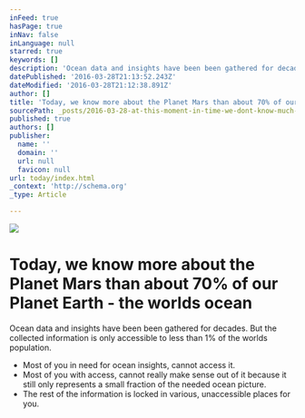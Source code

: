 ```yaml
---
inFeed: true
hasPage: true
inNav: false
inLanguage: null
starred: true
keywords: []
description: 'Ocean data and insights have been been gathered for decades. But the collected information is only accessible to less than 1% of the worlds population.'
datePublished: '2016-03-28T21:13:52.243Z'
dateModified: '2016-03-28T21:12:38.891Z'
author: []
title: 'Today, we know more about the Planet Mars than about 70% of our Planet Earth - the worlds ocean'
sourcePath: _posts/2016-03-28-at-this-moment-in-time-we-dont-know-much-about-the-worlds.md
published: true
authors: []
publisher:
  name: ''
  domain: ''
  url: null
  favicon: null
url: today/index.html
_context: 'http://schema.org'
_type: Article

---
```

![](https://the-grid-user-content.s3-us-west-2.amazonaws.com/f6a8f20a-1a58-443b-bc7b-86e3cfac3078.jpg)

# Today, we know more about the Planet Mars than about 70% of our Planet Earth - the worlds ocean

Ocean data and insights have been been gathered for decades. But the collected information is only accessible to less than 1% of the worlds population.

* Most of you in need for ocean insights, cannot access it. 
* Most of you with access, cannot really make sense out of it because it still only represents a small fraction of the needed ocean picture. 
* The rest of the information is locked in various, unaccessible places for you.